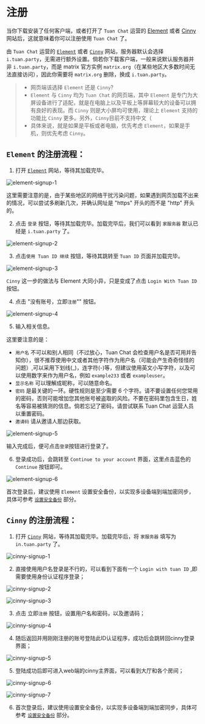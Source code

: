 # 注册

当你下载安装了任何客户端，或者打开了 `Tuan Chat` 运营的 [Element](https://web.tuan.party/) 或者 [Cinny](https://cinny.tuan.party) 网站后，这就意味着你可以注册使用 `Tuan Chat` 了。

由 `Tuan Chat` 运营的 [`Element`](https://web.tuan.party/) 或者 [`Cinny`](https://cinny.tuan.party) 网站，服务器默认会选择 `i.tuan.party`，无需进行额外设置。倘若你下载客户端，一般来说默认服务器并非 `i.tuan.party`，而是 matrix 官方实例 `matrix.org`（在某些地区大多数时间无法直接访问），因此你需要将 `matrix.org` 删除，换成 `i.tuan.party`。

> - 网页端该选择 `Element` 还是 `Cinny`?  
> - `Element` 与 `Cinny` 均为 `Tuan Chat` 的网页端，其中 `Element` 是专门为大屏设备进行了适配，就是在电脑上以及平板上等屏幕较大的设备可以拥有良好的表现。而 `Cinny` 则是大小屏均可使用，理论上 `Element` 支持的功能比 `Cinny` 更多。另外，`Cinny`目前不支持中文（  
> - 具体来说，就是如果是平板或者电脑，优先考虑 `Element`，如果是手机，则优先考虑 `Cinny`。

## `Element` 的注册流程：

1. 打开 [`Element`](https://web.tuan.party/) 网站，等待其加载完毕。

![element-signup-1](/assets/element-signup-1.webp)

这里需要注意的是，由于某些地区的网络干扰污染问题，如果遇到网页加载不出来的情况，可以尝试多刷新几次，并确认网址是 "https" 开头的而不是 "http" 开头的。

2. 点击 `登录` 按钮，等待其加载完毕。加载完毕后，我们可以看到 `家服务器` 默认已经是 `i.tuan.party` 了。

![element-signup-2](/assets/element-signup-2.webp)

3. 点击`使用 Tuan ID 继续` 按钮，等待其跳转至 `Tuan ID` 页面并加载完毕。

![element-signup-3](/assets/element-signup-3.webp)

`Cinny` 这一步的做法与 Element 大同小异，只是变成了点击 `Login With Tuan ID` 按钮。

4. 点击 "没有账号，立即`注册`"" 按钮。

![element-signup-4](/assets/element-signup-4.webp)

5. 输入相关信息。

这里要注意的是：

- `用户名` 不可以和别人相同（不过放心，Tuan Chat 会检查用户名是否可用并告知你），很不推荐使用中文或者其他字符作为用户名（可能会产生奇奇怪怪的问题）,可以采用下划线(_)，连字符(-)等，但建议使用英文小写字符，以及可以使用数字来作为用户名，例如 `example233` 或者 `exampleuser`。
- `显示名称` 可以理解成昵称，可以随意命名。
- `密码` 是最关键的一环。硬性规则是至少需要 6 个字符。请不要设置任何您常用的密码，否则可能增加您其他账号被盗取的风险。不要在密码里包含生日，姓名等容易被猜测的信息。倘若忘记了密码，请尝试联系 Tuan Chat 运营人员以重置密码。
- `邀请码` 请从邀请人那边获取。
  
![element-signup-5](/assets/element-signup-5.webp)

输入完成后，便可点击`登录`按钮进行登录了。

6. 登录成功后，会跳转至 `Continue to your account` 界面，这里点击蓝色的 `Continue` 按钮即可。

![element-signup-6](/assets/element-signup-6.webp)

首次登录后，建议使用 `Element` 设置安全备份，以实现多设备端到端加密同步，具体可参考 [`设置安全备份`](/security-backup.html) 部分。

## `Cinny` 的注册流程：

1. 打开 [`Cinny`](https://cinny.tuan.party) 网站，等待其加载完毕。加载完毕后，将 `家服务器` 填写为 `in.tuan.party` 了。

![cinny-signup-1](/assets/cinny-signup-1.webp)

2. 直接使用用户名登录是不行的，可以看到下面有一个 `Login with tuan ID` ,即需要使用身份认证程序登录；

![cinny-signup-2](/assets/cinny-signup-2.webp)

![cinny-signup-3](/assets/cinny-signup-3.webp)

3. 点击 立即`注册` 按钮，设置用户名和密码，以及邀请码；

![cinny-signup-4](/assets/cinny-signup-4.webp)

4. 随后返回并用刚刚注册的账号登陆此ID认证程序，成功后会跳转回cinny登录界面；

![cinny-signup-5](/assets/cinny-signup-5.webp)

5. 登陆成功后即可进入web端的cinny主界面，可以看到大厅和各个房间；

![cinny-signup-6](/assets/cinny-signup-6.webp)

![cinny-signup-7](/assets/cinny-signup-7.webp)

6. 首次登录后，建议使用设置安全备份，以实现多设备端到端加密同步，具体可参考 [`设置安全备份`](/security-backup.html) 部分。
